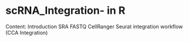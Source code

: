 # scRNA_Integration- in R

Content:
Introduction
SRA
FASTQ
CellRanger
Seurat integration workflow (CCA Integration)
